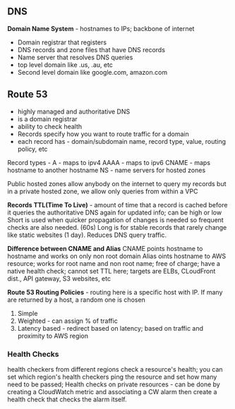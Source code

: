 ## DNS
**Domain Name System** - hostnames to IPs; backbone of internet
- Domain registrar that registers
- DNS records and zone files that have DNS records
- Name server that resolves DNS queries
- top level domain like .us, .au, etc
- Second level domain like google.com, amazon.com

## Route 53
- highly managed and authoritative DNS
- is a domain registrar
- ability to check health
- Records specify how you want to route traffic for a domain
- each record has - domain/subdomain name, record type, value, routing policy, etc

Record types -
A - maps to ipv4
AAAA - maps to ipv6
CNAME - maps hostname to another hostname
NS - name servers for hosted zones

Public hosted zones allow anybody on the internet to query my records but in a private hosted zone, we allow only queries from within a VPC

**Records TTL(Time To Live)** - amount of time that a record is cached before it queries the authoritative DNS again for updated info; can be high or low
Short is used when quicker propagation of changes is needed so frequent checks are also needed. (60s)
Long is for stable records that rarely change like static websites (1 day). Reduces DNS query traffic.

**Difference between CNAME and Alias**
CNAME points hostname to hostname and works on only non root domain
Alias oints hostname to AWS resource; works for root name and non root name; free of charge; have a native health check; cannot set TTL here; targets are ELBs, CLoudFront dist., API gateway, S3 websites, etc

**Route 53 Routing Policies** - routing here is a specific host with IP. If many are returned by a host, a random one is chosen
1. Simple
2. Weighted - can assign % of traffic
3. Latency based - redirect based on latency; based on traffic and proximity to AWS region

### Health Checks
health checkers from different regions check a resource's health; you can set which region's health checkers ping the resource and set how many need to be passed;
Health checks on private resources - can be done by creating a CloudWatch metric and associating a CW alarm then create a health check that checks the alarm itself.
